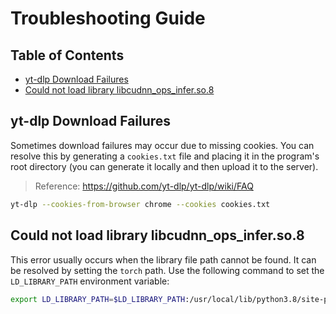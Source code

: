 # Troubleshooting Guide

## Table of Contents

- [yt-dlp Download Failures](#yt-dlp-download-failures)
- [Could not load library libcudnn_ops_infer.so.8](#could-not-load-library-libcudnn_ops_inferso8)

## yt-dlp Download Failures

Sometimes download failures may occur due to missing cookies. You can resolve this by generating a `cookies.txt` file and placing it in the program's root directory (you can generate it locally and then upload it to the server).

> Reference: https://github.com/yt-dlp/yt-dlp/wiki/FAQ

```bash
yt-dlp --cookies-from-browser chrome --cookies cookies.txt
```

## Could not load library libcudnn_ops_infer.so.8

This error usually occurs when the library file path cannot be found. It can be resolved by setting the `torch` path. Use the following command to set the `LD_LIBRARY_PATH` environment variable:

```bash
export LD_LIBRARY_PATH=$LD_LIBRARY_PATH:/usr/local/lib/python3.8/site-packages/torch/lib
```

